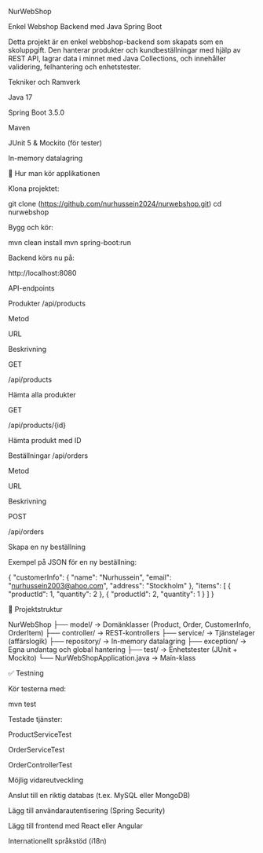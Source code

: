 NurWebShop

Enkel Webshop Backend med Java Spring Boot

Detta projekt är en enkel webbshop-backend som skapats som en skoluppgift. Den hanterar produkter och kundbeställningar med hjälp av REST API, lagrar data i minnet med Java Collections, och innehåller validering, felhantering och enhetstester.

 Tekniker och Ramverk

Java 17

Spring Boot 3.5.0

Maven

JUnit 5 & Mockito (för tester)

In-memory datalagring

🚀 Hur man kör applikationen

Klona projektet:

git clone (https://github.com/nurhussein2024/nurwebshop.git)
cd nurwebshop

Bygg och kör:

mvn clean install
mvn spring-boot:run

Backend körs nu på:

http://localhost:8080

 API-endpoints

 Produkter /api/products

Metod

URL

Beskrivning

GET

/api/products

Hämta alla produkter

GET

/api/products/{id}

Hämta produkt med ID

 Beställningar /api/orders

Metod

URL

Beskrivning

POST

/api/orders

Skapa en ny beställning

Exempel på JSON för en ny beställning:

{
  "customerInfo": {
    "name": "Nurhussein",
    "email": "nurhussein2003@ahoo.com",
    "address": "Stockholm"
  },
  "items": [
    {
      "productId": 1,
      "quantity": 2
    },
    {
      "productId": 2,
      "quantity": 1
    }
  ]
}

📁 Projektstruktur

NurWebShop
├── model/             → Domänklasser (Product, Order, CustomerInfo, OrderItem)
├── controller/        → REST-kontrollers
├── service/           → Tjänstelager (affärslogik)
├── repository/        → In-memory datalagring
├── exception/         → Egna undantag och global hantering
├── test/              → Enhetstester (JUnit + Mockito)
└── NurWebShopApplication.java → Main-klass

✅ Testning

Kör testerna med:

mvn test

Testade tjänster:

ProductServiceTest

OrderServiceTest

OrderControllerTest

 Möjlig vidareutveckling

Anslut till en riktig databas (t.ex. MySQL eller MongoDB)

Lägg till användarautentisering (Spring Security)

Lägg till frontend med React eller Angular

Internationellt språkstöd (i18n)

